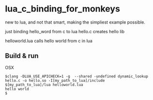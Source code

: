 # lua_c_binding_for_monkeys
new to lua, and not that smart, making the simpliest example possible.

just binding hello_word from c to lua 
hello.c creates hello lib

helloworld.lua calls hello world from c in lua
## Build & run
OSX 
```
$clang -DLUA_USE_APICHECK=1 -g  --shared -undefined dynamic_lookup hello.c -o hello.so -I[my_path_to_lua]/include
$[my_path_to_lua]/lua helloworld.lua
hello world
$

